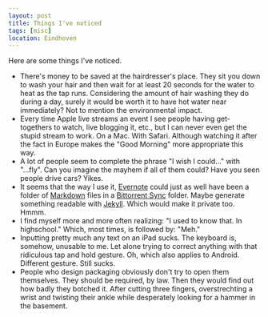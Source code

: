 ```yaml
---
layout: post
title: Things I've noticed
tags: [misc]
location: Eindhoven
---
```

Here are some things I've noticed.

* There's money to be saved at the hairdresser's place. They sit you down to wash your hair and then wait for at least 20 seconds for the water to heat as the tap runs. Considering the amount of hair washing they do during a day, surely it would be worth it to have hot water near immediately? Not to mention the environmental impact.
* Every time Apple live streams an event I see people having get-togethers to watch, live blogging it, etc., but I can never even get the stupid stream to work. On a Mac. With Safari. Although watching it after the fact in Europe makes the "Good Morning" more appropriate this way.
* A lot of people seem to complete the phrase "I wish I could..." with "...fly". Can you imagine the mayhem if all of them could? Have you seen people drive cars? Yikes.
* It seems that the way I use it, [Evernote](https://evernote.com/) could just as well have been a folder of [Markdown](http://daringfireball.net/projects/markdown/) files in a [Bittorrent Sync](http://getsync.com/) folder. Maybe generate something readable with [Jekyll](http://jekyllrb.com/). Which would make it private too. Hmmm.
* I find myself more and more often realizing: "I used to know that. In highschool." Which, most times, is followed by: "Meh."
* Inputting pretty much any text on an iPad sucks. The keyboard is, somehow, unusable to me. Let alone trying to correct anything with that ridiculous tap and hold gesture. Oh, which also applies to Android. Different gesture. Still sucks.
* People who design packaging obviously don't try to open them themselves. They should be required, by law. Then they would find out how badly they botched it. After cutting three fingers, overstrechting a wrist and twisting their ankle while desperately looking for a hammer in the basement.
